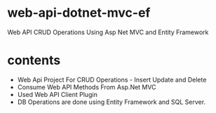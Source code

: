 # web-api-dotnet-mvc-ef
Web API CRUD Operations Using Asp Net MVC and Entity Framework

# contents
* Web Api Project For CRUD Operations - Insert Update and Delete
* Consume Web API Methods From Asp.Net MVC
* Used Web API Client Plugin
* DB Operations are done using Entity Framework and SQL Server.
